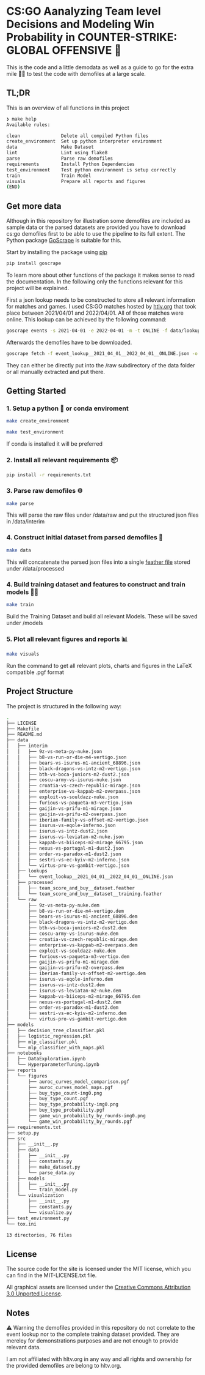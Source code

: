 # CS:GO Aanalyzing Team level Decisions and Modeling Win Probability in COUNTER-STRIKE: GLOBAL OFFENSIVE 🔫

This is the code and a little demodata as well as a guide to go for the extra mile 🏃‍♀️ to test the code with demofiles at a large scale.

## TL;DR
This is an overview of all functions in this project

```bash
❯ make help
Available rules:

clean               Delete all compiled Python files
create_environment  Set up python interpreter environment
data                Make Dataset
lint                Lint using flake8
parse               Parse raw demofiles
requirements        Install Python Dependencies
test_environment    Test python environment is setup correctly
train               Train Model
visuals             Prepare all reports and figures
(END)
```

## Get more data
Although in this repository for illustration some demofiles are included as sample data or the parsed datasets are provided you have to download cs:go demofiles first to be able to use the pipeline to its full extent. The Python package [GoScrape](https://github.com/mo-cmyk/goscrape) is suitable for this.

Start by installing the package using [pip](https://pypi.org/project/goscrape/)

```bash
pip install goscrape
```

To learn more about other functions of the package it makes sense to read the documentation. In the following only the functions relevant for this project will be explained.

First a json lookup needs to be constructed to store all relevant information for matches and games.
I used CS:GO matches hosted by [htlv.org](https://htlv.org) that took place between 2021/04/01 and 2022/04/01. All of those matches were online.
This lookup can be achieved by the following command:

```bash
goscrape events -s 2021-04-01 -e 2022-04-01 -m -t ONLINE -f data/lookups/

```

Afterwards the demofiles have to be downloaded.
```bash
goscrape fetch -f event_lookup__2021_04_01__2022_04_01__ONLINE.json -o data/raw/
```

They can either be directly put into the /raw subdirectory of the data folder or all manually extracted and put there.


## Getting Started

### 1. Setup a python 🐍 or conda enviroment
```bash
make create_environment
```
```bash
make test_environment
```
If conda is installed it will be preferred

### 2. Install all relevant requirements 📦
```bash
pip install -r requirements.txt
```

### 3. Parse raw demofiles ⚙️
```bash
make parse
```
This will parse the raw files under /data/raw and put the structured json files in /data/interim

### 4. Construct initial dataset from parsed demofiles 🧩
```bash
make data
```
This will concatenate the parsed json files into a single [feather file](https://arrow.apache.org/docs/python/feather.html#:~:text=Feather%20is%20a%20portable%20file,Python%20(pandas)%20and%20R.) stored under /data/processed

### 4. Build training dataset and features to construct and train models 🏋️‍♂️
```bash
make train
```
Build the Training Dataset and build all relevant Models. These will be saved under /models

### 5. Plot all relevant figures and reports 📊
```bash
make visuals
```
Run the command to get all relevant plots, charts and figures in the LaTeX compatible .pgf format

## Project Structure
The project is structured in the following way:
```bash
.
├── LICENSE
├── Makefile
├── README.md
├── data
│   ├── interim
│   │   ├── 9z-vs-meta-py-nuke.json
│   │   ├── b8-vs-run-or-die-m4-vertigo.json
│   │   ├── bears-vs-isurus-m1-ancient_68896.json
│   │   ├── black-dragons-vs-intz-m2-vertigo.json
│   │   ├── bth-vs-boca-juniors-m2-dust2.json
│   │   ├── coscu-army-vs-isurus-nuke.json
│   │   ├── croatia-vs-czech-republic-mirage.json
│   │   ├── enterprise-vs-kappab-m2-overpass.json
│   │   ├── exploit-vs-souldazz-nuke.json
│   │   ├── furious-vs-paqueta-m3-vertigo.json
│   │   ├── gaijin-vs-prifu-m1-mirage.json
│   │   ├── gaijin-vs-prifu-m2-overpass.json
│   │   ├── iberian-family-vs-offset-m2-vertigo.json
│   │   ├── isurus-vs-eqole-inferno.json
│   │   ├── isurus-vs-intz-dust2.json
│   │   ├── isurus-vs-leviatan-m2-nuke.json
│   │   ├── kappab-vs-biiceps-m2-mirage_66795.json
│   │   ├── nexus-vs-portugal-m1-dust2.json
│   │   ├── order-vs-paradox-m1-dust2.json
│   │   ├── sestri-vs-ec-kyiv-m2-inferno.json
│   │   └── virtus-pro-vs-gambit-vertigo.json
│   ├── lookups
│   │   └── event_lookup__2021_04_01__2022_04_01__ONLINE.json
│   ├── processed
│   │   ├── team_score_and_buy__dataset.feather
│   │   └── team_score_and_buy__dataset__training.feather
│   └── raw
│       ├── 9z-vs-meta-py-nuke.dem
│       ├── b8-vs-run-or-die-m4-vertigo.dem
│       ├── bears-vs-isurus-m1-ancient_68896.dem
│       ├── black-dragons-vs-intz-m2-vertigo.dem
│       ├── bth-vs-boca-juniors-m2-dust2.dem
│       ├── coscu-army-vs-isurus-nuke.dem
│       ├── croatia-vs-czech-republic-mirage.dem
│       ├── enterprise-vs-kappab-m2-overpass.dem
│       ├── exploit-vs-souldazz-nuke.dem
│       ├── furious-vs-paqueta-m3-vertigo.dem
│       ├── gaijin-vs-prifu-m1-mirage.dem
│       ├── gaijin-vs-prifu-m2-overpass.dem
│       ├── iberian-family-vs-offset-m2-vertigo.dem
│       ├── isurus-vs-eqole-inferno.dem
│       ├── isurus-vs-intz-dust2.dem
│       ├── isurus-vs-leviatan-m2-nuke.dem
│       ├── kappab-vs-biiceps-m2-mirage_66795.dem
│       ├── nexus-vs-portugal-m1-dust2.dem
│       ├── order-vs-paradox-m1-dust2.dem
│       ├── sestri-vs-ec-kyiv-m2-inferno.dem
│       └── virtus-pro-vs-gambit-vertigo.dem
├── models
│   ├── decision_tree_classifier.pkl
│   ├── logistic_regression.pkl
│   ├── mlp_classifier.pkl
│   └── mlp_classifier_with_maps.pkl
├── notebooks
│   ├── DataExploration.ipynb
│   └── HyperparameterTuning.ipynb
├── reports
│   └── figures
│       ├── auroc_curves_model_comparison.pgf
│       ├── auroc_curves_model_maps.pgf
│       ├── buy_type_count-img0.png
│       ├── buy_type_count.pgf
│       ├── buy_type_probability-img0.png
│       ├── buy_type_probability.pgf
│       ├── game_win_probability_by_rounds-img0.png
│       └── game_win_probability_by_rounds.pgf
├── requirements.txt
├── setup.py
├── src
│   ├── __init__.py
│   ├── data
│   │   ├── __init__.py
│   │   ├── constants.py
│   │   ├── make_dataset.py
│   │   └── parse_data.py
│   ├── models
│   │   ├── __init__.py
│   │   └── train_model.py
│   └── visualization
│       ├── __init__.py
│       ├── constants.py
│       └── visualize.py
├── test_environment.py
└── tox.ini

13 directories, 76 files

```
## License

The source code for the site is licensed under the MIT license, which you can find in
the MIT-LICENSE.txt file.

All graphical assets are licensed under the
[Creative Commons Attribution 3.0 Unported License](https://creativecommons.org/licenses/by/3.0/).

## Notes  
⚠️ Warning the demofiles provided in this repository do not correlate to the event lookup nor to the complete training dataset provided. They are mereley for demonstrations purposes and are not enough to provide relevant data.

I am not affiliated with hltv.org in any way and all rights and ownership for the provided demofiles are belong to hltv.org.